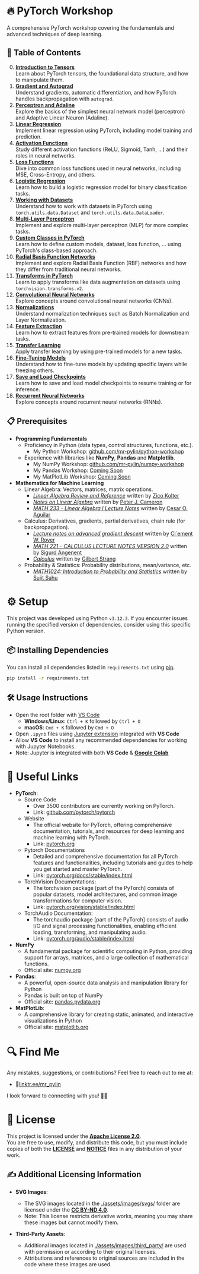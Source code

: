 # 🔥 PyTorch Workshop
A comprehensive PyTorch workshop covering the fundamentals and advanced techniques of deep learning.

## 📖 Table of Contents
0. **[Introduction to Tensors](./codes/00_tensor.ipynb)**  
   Learn about PyTorch tensors, the foundational data structure, and how to manipulate them.
0. **[Gradient and Autograd](./codes/01_gradient.ipynb)**  
   Understand gradients, automatic differentiation, and how PyTorch handles backpropagation with `autograd`.
0. **[Perceptron and Adaline](./codes/02_perceptron.ipynb)**  
   Explore the basics of the simplest neural network model (perceptron) and Adaptive Linear Neuron (Adaline).
0. **[Linear Regression](./codes/03_linear-regression.ipynb)**  
   Implement linear regression using PyTorch, including model training and prediction.
0. **[Activation Functions](./codes/04_activation-functions.ipynb)**  
   Study different activation functions (ReLU, Sigmoid, Tanh, ...) and their roles in neural networks.
0. **[Loss Functions](./codes/05_loss-functions.ipynb)**  
   Dive into common loss functions used in neural networks, including MSE, Cross-Entropy, and others.
0. **[Logistic Regression](./codes/06_logistic-regression.ipynb)**  
   Learn how to build a logistic regression model for binary classification tasks.
0. **[Working with Datasets](./codes/07_dataset.ipynb)**  
   Understand how to work with datasets in PyTorch using `torch.utils.data.Dataset` and `torch.utils.data.DataLoader`.
0. **[Multi-Layer Perceptron](./codes/08_multi-layer-perceptron.ipynb)**  
   Implement and explore multi-layer perceptron (MLP) for more complex tasks.
0. **[Custom Classes in PyTorch](./codes/09_custom-class.ipynb)**  
   Learn how to define custom models, dataset, loss function, ... using PyTorch's class-based approach.
0. **[Radial Basis Function Networks](./codes/10_radial-basis-function-networks.ipynb)**  
   Implement and explore Radial Basis Function (RBF) networks and how they differ from traditional neural networks.
0. **[Transforms in PyTorch](./codes/11_transforms.ipynb)**  
   Learn to apply transforms like data augmentation on datasets using `torchvision.transforms.v2`.
0. **[Convolutional Neural Networks](./codes/12_convolutional-neural-networks.ipynb)**  
   Explore concepts around convolutional neural networks (CNNs).
0. **[Normalizations](./codes/13_normalizations.ipynb)**  
   Understand normalization techniques such as Batch Normalization and Layer Normalization.
0. **[Feature Extraction](./codes/14_feature-extraction.ipynb)**  
   Learn how to extract features from pre-trained models for downstream tasks.
0. **[Transfer Learning](./codes/15_transfer-learning.ipynb)**  
   Apply transfer learning by using pre-trained models for a new tasks.
0. **[Fine-Tuning Models](./codes/16_fine-tuning.ipynb)**  
   Understand how to fine-tune models by updating specific layers while freezing others.
0. **[Save and Load Checkpoints](./codes/17_save-load-checkpoint.ipynb)**  
   Learn how to save and load model checkpoints to resume training or for inference.
0. **[Recurrent Neural Networks](./codes/18_recurrent-neural-network.ipynb)**  
   Explore concepts around recurrent neural networks (RNNs).

## 📋 Prerequisites
   - **Programming Fundamentals**
      - Proficiency in Python (data types, control structures, functions, etc.).
         - My Python Workshop: [github.com/mr-pylin/python-workshop](https://github.com/mr-pylin/python-workshop)
      - Experience with libraries like **NumPy**, **Pandas** and **Matplotlib**.
         - My NumPy Workshop: [github.com/mr-pylin/numpy-workshop](https://github.com/mr-pylin/numpy-workshop)
         - My Pandas Workshop: [Coming Soon](https://github.com/mr-pylin/#)
         - My MatPlotLib Workshop: [Coming Soon](https://github.com/mr-pylin/#)
   - **Mathematics for Machine Learning**
      - Linear Algebra: Vectors, matrices, matrix operations.
         - [*Linear Algebra Review and Reference*](https://www.cs.cmu.edu/%7Ezkolter/course/linalg/linalg_notes.pdf) written by [Zico Kolter](https://zicokolter.com)
         - [*Notes on Linear Algebra*](https://webspace.maths.qmul.ac.uk/p.j.cameron/notes/linalg.pdf) written by [Peter J. Cameron](https://cameroncounts.github.io/web)
         - [*MATH 233 - Linear Algebra I Lecture Notes*](https://www.geneseo.edu/~aguilar/public/assets/courses/233/main_notes.pdf) written by [Cesar O. Aguilar](https://www.geneseo.edu/~aguilar/)
      - Calculus: Derivatives, gradients, partial derivatives, chain rule (for backpropagation).
         - [*Lecture notes on advanced gradient descent*](https://www.lamsade.dauphine.fr/~croyer/ensdocs/GD/LectureNotesOML-GD.pdf) written by [Cl´ement W. Royer](https://scholar.google.fr/citations?user=nmRlYWwAAAAJ&hl=en)
         - [*MATH 221 –  CALCULUS LECTURE NOTES VERSION 2.0*](https://people.math.wisc.edu/~angenent/Free-Lecture-Notes/free221.pdf) written by [Sigurd Angenent](https://people.math.wisc.edu/~angenent)
         - [*Calculus*](https://ocw.mit.edu/ans7870/resources/Strang/Edited/Calculus/Calculus.pdf) written by [Gilbert Strang](https://math.mit.edu/~gs)
      - Probability & Statistics: Probability distributions, mean/variance, etc.
         - [*MATH1024: Introduction to Probability and Statistics*](https://www.sujitsahu.com/teach/2020_math1024.pdf) written by [Sujit Sahu](https://www.southampton.ac.uk/people/5wynjr/professor-sujit-sahu)

# ⚙️ Setup
This project was developed using Python `v3.12.3`. If you encounter issues running the specified version of dependencies, consider using this specific Python version.

## 📦 Installing Dependencies
You can install all dependencies listed in `requirements.txt` using [pip](https://pip.pypa.io/en/stable/installation/).
```bash
pip install -r requirements.txt
```

## 🛠️ Usage Instructions
   - Open the root folder with [VS Code](https://code.visualstudio.com/)
      - **Windows/Linux**: `Ctrl + K` followed by `Ctrl + O`
      - **macOS**: `Cmd + K` followed by `Cmd + O`
   - Open `.ipynb` files using [Jupyter extension](https://marketplace.visualstudio.com/items?itemName=ms-toolsai.jupyter) integrated with **VS Code**
   - Allow **VS Code** to install any recommended dependencies for working with Jupyter Notebooks.
   - Note: Jupyter is integrated with both **VS Code** & **[Google Colab](https://colab.research.google.com/)**

# 🔗 Useful Links
   - **PyTorch**:
      - Source Code
         - Over 3500 contributors are currently working on PyTorch.
         - Link: [github.com/pytorch/pytorch](https://github.com/pytorch/pytorch)
      - Website
         - The official website for PyTorch, offering comprehensive documentation, tutorials, and resources for deep learning and machine learning with PyTorch.
         - Link: [pytorch.org](https://pytorch.org/)
      - Pytorch Documentations
         - Detailed and comprehensive documentation for all PyTorch features and functionalities, including tutorials and guides to help you get started and master PyTorch.
         - Link: [pytorch.org/docs/stable/index.html](https://pytorch.org/docs/stable/index.html)
      - TorchVision Documentations:
         - The torchvision package [part of the PyTorch] consists of popular datasets, model architectures, and common image transformations for computer vision.
         - Link: [pytorch.org/vision/stable/index.html](https://pytorch.org/vision/stable/index.html)
      - TorchAudio Documentation:
         - The torchaudio package [part of the PyTorch] consists of audio I/O and signal processing functionalities, enabling efficient loading, transforming, and manipulating audio.
         - Link: [pytorch.org/audio/stable/index.html](https://pytorch.org/audio/stable/index.html)
   - **NumPy**
      - A fundamental package for scientific computing in Python, providing support for arrays, matrices, and a large collection of mathematical functions.
      - Official site: [numpy.org](https://numpy.org/)
   - **Pandas**:
      - A powerful, open-source data analysis and manipulation library for Python
      - Pandas is built on top of NumPy
      - Official site: [pandas.pydata.org](https://pandas.pydata.org/)
   - **MatPlotLib**:
      - A comprehensive library for creating static, animated, and interactive visualizations in Python
      - Official site: [matplotlib.org](https://matplotlib.org/)

# 🔍 Find Me
Any mistakes, suggestions, or contributions? Feel free to reach out to me at:
   - 📍[linktr.ee/mr_pylin](https://linktr.ee/mr_pylin)
   
I look forward to connecting with you! 🏃‍♂️

# 📄 License
This project is licensed under the **[Apache License 2.0](./LICENSE)**.  
You are free to use, modify, and distribute this code, but you must include copies of both the [**LICENSE**](./LICENSE) and [**NOTICE**](./NOTICE) files in any distribution of your work.

## ✍️ Additional Licensing Information
- **SVG Images**:
   - The SVG images located in the [./assets/images/svgs/](./assets/images/svgs/) folder are licensed under the **[CC BY-ND 4.0](./assets/images/svgs/LICENSE)**.
   - Note: This license restricts derivative works, meaning you may share these images but cannot modify them.

- **Third-Party Assets**:
   - Additional images located in [./assets/images/third_party/](./assets/images/third_party/) are used with permission or according to their original licenses.
   - Attributions and references to original sources are included in the code where these images are used.
